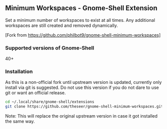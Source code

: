 ## Minimum Workspaces - Gnome-Shell Extension

Set a minimum number of workspaces to exist at all times. Any additional workspaces are still created and removed dynamically.

[Fork from https://github.com/philbot9/gnome-shell-minimum-workspaces]

### Supported versions of Gnome-Shell

40+

### Installation

As this is a non-official fork until upstream version is updated, currently only install via git is suggested.
Do not use this version if you do not dare to use git or want an official release.

```bash
cd ~/.local/share/gnome-shell/extensions
git clone https://github.com/theseer/gnome-shell-minimum-workspaces.git minimum-workspaces@philbot9.github.com
```

Note: This will replace the original upstream version in case it got installed the same way.
